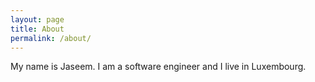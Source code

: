 ```yaml
---
layout: page
title: About
permalink: /about/
---
```


My name is Jaseem. I am a software engineer and I live in Luxembourg.
